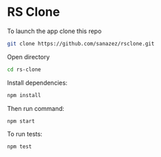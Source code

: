 # RS Clone

To launch the app clone this repo

```sh
git clone https://github.com/sanazez/rsclone.git
```

Open directory
```sh
cd rs-clone
```

Install dependencies:
```sh
npm install
```

Then run command:
```sh
npm start
```

To run tests:
```sh
npm test
```
